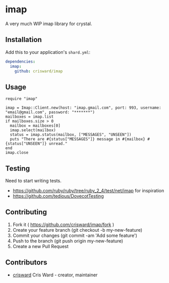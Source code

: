 # imap

A very much WIP imap library for crystal.

## Installation

Add this to your application's `shard.yml`:

```yaml
dependencies:
  imap:
    github: crisward/imap
```

## Usage

```crystal
require "imap"

imap = Imap::Client.new(host: "imap.gmail.com", port: 993, username: "email@gmail.com", password: "*******")
mailboxes = imap.list
if mailboxes.size > 0
  mailbox = mailboxes[0]
  imap.select(mailbox)
  status = imap.status(mailbox, ["MESSAGES", "UNSEEN"])
  puts "There are #{status["MESSAGES"]} message in #{mailbox} #{status["UNSEEN"]} unread."
end
imap.close
```

## Testing

Need to start writing tests.
* https://github.com/ruby/ruby/tree/ruby_2_4/test/net/imap for inspiration
* https://github.com/tedious/DovecotTesting

## Contributing

1. Fork it ( https://github.com/crisward/imap/fork )
2. Create your feature branch (git checkout -b my-new-feature)
3. Commit your changes (git commit -am 'Add some feature')
4. Push to the branch (git push origin my-new-feature)
5. Create a new Pull Request

## Contributors

- [crisward](https://github.com/crisward) Cris Ward - creator, maintainer
